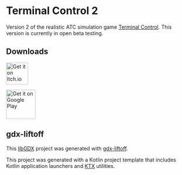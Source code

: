 # Terminal Control 2
Version 2 of the realistic ATC simulation game [Terminal Control](https://github.com/Bombbird2001/Terminal-Control). This version is currently in open beta testing.

## Downloads

[<img src="https://static.itch.io/images/badge.svg"
     alt="Get it on Itch.io"
     height="60">](https://bombbird2001.itch.io/terminal-control-2)

[<img src="https://play.google.com/intl/en_us/badges/images/generic/en-play-badge.png"
     alt="Get it on Google Play"
     height="80">](https://play.google.com/store/apps/details?id=com.bombbird.terminalcontrol2)


## gdx-liftoff
This [libGDX](https://libgdx.com/) project was generated with [gdx-liftoff](https://github.com/tommyettinger/gdx-liftoff).

This project was generated with a Kotlin project template that includes Kotlin application launchers and [KTX](https://libktx.github.io/) utilities.
